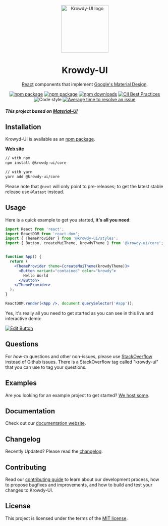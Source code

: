 <p align="center">
  <a href="https://ui.krowdy.com/" rel="noopener" target="_blank"><img width="150" src="https://s3.amazonaws.com/cdn.krowdy.com/media/images/krowdy-home.svg" alt="Krowdy-UI logo"></a></p>
</p>

<h1 align="center">Krowdy-UI</h1>

<div align="center">

[React](https://reactjs.org/) components that implement [Google's Material Design](https://material.io/design/introduction/).

[![npm package](https://img.shields.io/npm/v/@krowdy-ui/core/latest.svg?color=%231890ff&label=%40krowdy-ui%2Fcore@latest)](https://www.npmjs.com/package/@krowdy-ui/core)
[![npm package](https://img.shields.io/npm/v/@krowdy-ui/core/next.svg?label=%40krowdy-ui%2Fcore@next)](https://www.npmjs.com/package/@krowdy-ui/core/v/next)
[![npm downloads](https://img.shields.io/npm/dm/@krowdy-ui/core.svg)](https://www.npmjs.com/package/@krowdy-ui/core)
[![CII Best Practices](https://bestpractices.coreinfrastructure.org/projects/3444/badge)](https://bestpractices.coreinfrastructure.org/projects/3444)
![Code style](https://img.shields.io/badge/code_style-eslint-4b32c3.svg)
[![Average time to resolve an issue](http://isitmaintained.com/badge/resolution/grovertb/krowdy-ui.svg)](https://isitmaintained.com/project/grovertb/krowdy-ui "Average time to resolve an issue")

</div>

##### This project based on [Material-UI](https://material-ui.com)

## Installation

Krowyd-UI is available as an [npm package](https://www.npmjs.com/package/@krowdy-ui/core).

**[Web site](https://ui.krowdy.com/)**
```sh
// with npm
npm install @krowdy-ui/core

// with yarn
yarn add @krowdy-ui/core
```

Please note that `@next` will only point to pre-releases; to get the latest stable release use `@latest` instead.

## Usage

Here is a quick example to get you started, **it's all you need**:

```jsx
import React from 'react';
import ReactDOM from 'react-dom';
import { ThemeProvider } from '@krowdy-ui/styles';
import { Button, createMuiTheme, krowdyTheme } from '@krowdy-ui/core';


function App() {
  return (
    <ThemeProvider theme={createMuiTheme(krowdyTheme)}>
      <Button variant="contained" color="krowdy">
        Hello World
      </Button>
    </ThemeProvider>
  );
}

ReactDOM.render(<App />, document.querySelector('#app'));
```

Yes, it's really all you need to get started as you can see in this live and interactive demo:

[![Edit Button](https://codesandbox.io/static/img/play-codesandbox.svg)](https://codesandbox.io/s/usage-h8tv4)

## Questions

For *how-to* questions and other non-issues,
please use [StackOverflow](https://stackoverflow.com/questions/tagged/krowdy-ui) instead of Github issues.
There is a StackOverflow tag called "krowdy-ui" that you can use to tag your questions.

## Examples

Are you looking for an example project to get started?
[We host some](https://ui.krowdy.com/getting-started/example-projects).

## Documentation

Check out our [documentation website](https://ui.krowdy.com).

## Changelog

Recently Updated?
Please read the [changelog](https://github.com/grovertb/krowdy-ui/releases).

## Contributing

Read our [contributing guide](/CONTRIBUTING.md) to learn about our development process, how to propose bugfixes and improvements, and how to build and test your changes to Krowdy-UI.

## License

This project is licensed under the terms of the
[MIT license](/LICENSE).

